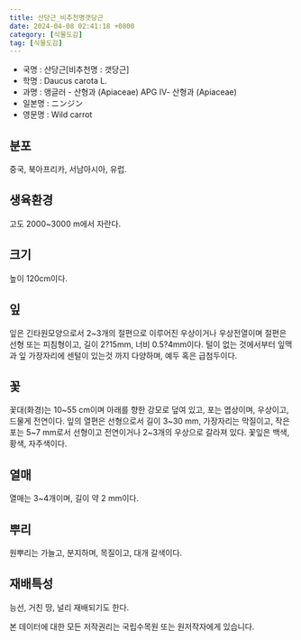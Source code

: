 ```yaml
---
title: 산당근_비추천명갯당근
date: 2024-04-08 02:41:18 +0800
category: [식물도감]
tag: [식물도감]
---
```




- 국명 : 산당근[비추천명 : 갯당근]
- 학명 : Daucus carota L.
- 과명 : 앵글러 - 산형과 (Apiaceae) APG Ⅳ- 산형과 (Apiaceae)
- 일본명 : ニンジン
- 영문명 : Wild carrot


## 분포
중국, 북아프리카, 서남아시아, 유럽.
## 생육환경
고도 2000~3000 m에서 자란다.
## 크기
높이 120cm이다.
## 잎
잎은 긴타원모양으로서 2~3개의 절편으로 이루어진 우상이거나 우상전열이며 절편은 선형 또는 피침형이고, 길이 2?15mm, 너비 0.5?4mm이다. 털이 없는 것에서부터 잎맥과 잎 가장자리에 센털이 있는것 까지 다양하며, 예두 혹은 급첨두이다. 
## 꽃
꽃대(화경)는 10~55 cm이며 아래를 향한 강모로 덮여 있고, 포는 엽상이며, 우상이고, 드물게 전연이다. 잎의 열편은 선형으로서 길이 3~30 mm, 가장자리는 막질이고, 작은포는 5~7 mm로서 선형이고 전연이거나 2~3개의 우상으로 갈라져 있다. 꽃잎은 백색, 황색, 자주색이다. 
## 열매
열매는 3~4개이며, 길이 약 2 mm이다.
## 뿌리
원뿌리는 가늘고, 분지하며, 목질이고, 대개 갈색이다.
## 재배특성
능선, 거친 땅, 널리 재배되기도 한다.






본 데이터에 대한 모든 저작권리는 국립수목원 또는 원저작자에게 있습니다.
